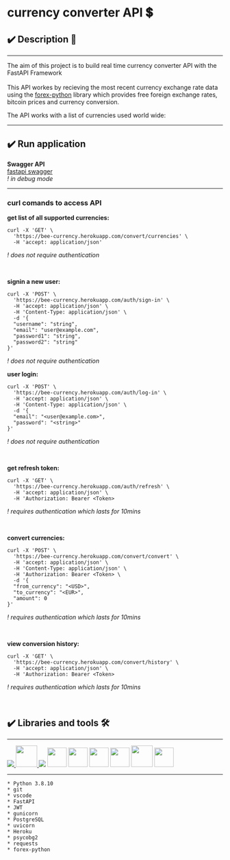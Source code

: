 # **currency converter API 💲**

## ✔️ **Description** 📑
___
The aim of this project is to build real time currency converter API with the FastAPI Framework
<br><br>
This API workes by recieving the most recent currency exchange rate data using the [forex-python](https://forex-python.readthedocs.io/en/latest/index.html) library which provides free foreign exchange rates, bitcoin prices and currency conversion.

The API works with a list of currencies used world wide:

___

## **✔️ Run application**

**Swagger API** <br>
[fastapi swagger](https://bee-currency.herokuapp.com/docs) <br>
*! in debug mode*

___

### **curl comands to access API**

**get list of all supported currencies:** <br>
    
    curl -X 'GET' \
      'https://bee-currency.herokuapp.com/convert/currencies' \
      -H 'accept: application/json'

*! does not require authentication*

<br>

**signin a new user:** 

    curl -X 'POST' \
      'https://bee-currency.herokuapp.com/auth/sign-in' \
      -H 'accept: application/json' \
      -H 'Content-Type: application/json' \
      -d '{
      "username": "string",
      "email": "user@example.com",
      "password1": "string",
      "password2": "string"
    }'

*! does not require authentication*


**user login:** 

    curl -X 'POST' \
      'https://bee-currency.herokuapp.com/auth/log-in' \
      -H 'accept: application/json' \
      -H 'Content-Type: application/json' \
      -d '{ 
      "email": "<user@example.com>",
      "password": "<string>"
    }' 

*! does not require authentication*

<br>

**get refresh token:** 

    curl -X 'GET' \
      'https://bee-currency.herokuapp.com/auth/refresh' \
      -H 'accept: application/json' \
      -H 'Authorization: Bearer <Token>

*! requires authentication which lasts for 10mins*

<br>

**convert currencies:**

    curl -X 'POST' \
      'https://bee-currency.herokuapp.com/convert/convert' \
      -H 'accept: application/json' \
      -H 'Content-Type: application/json' \
      -H 'Authorization: Bearer <Token> \
      -d '{ 
      "from_currency": "<USD>", 
      "to_currency": "<EUR>", 
      "amount": 0 
    }' 

*! requires authentication which lasts for 10mins*

<br>

**view conversion history:**

    curl -X 'GET' \
      'https://bee-currency.herokuapp.com/convert/history' \
      -H 'accept: application/json' \
      -H 'Authorization: Bearer <Token>

*! requires authentication which lasts for 10mins*

<br>

<!--  -->

## **✔️ Libraries and tools 🛠️**
___
<a href="https://www.python.org" target="_blank"> <img src="https://img.icons8.com/color/48/000000/python.png"/> </a>
<a href="https://git-scm.com/" target="_blank"> <img src="https://img.icons8.com/color/48/000000/git.png" height="50"/> </a>
<a href="" target="_blank"> <img src="https://img.icons8.com/color/48/000000/visual-studio-code-2019.png"></a>
<img height="45" src="https://api.iconify.design/simple-icons/fastapi.svg?color=%23059083&width=60&height=60"/>
<img height="45" src="https://api.iconify.design/logos/jwt-icon.svg?color=%23059083"/>
<img height="45" src="https://api.iconify.design/logos/gunicorn.svg"/>
<img height="45" src="https://api.iconify.design/logos/postgresql.svg"/>
<img height="50" src="https://raw.githubusercontent.com/tomchristie/uvicorn/master/docs/uvicorn.png"/>
<img height="45" src="https://api.iconify.design/logos/heroku-icon.svg"/>
<!--  -->

___
    * Python 3.8.10
    * git
    * vscode
    * FastAPI
    * JWT
    * gunicorn
    * PostgreSQL
    * uvicorn
    * Heroku
    * psycobg2
    * requests
    * forex-python

<!--  -->
